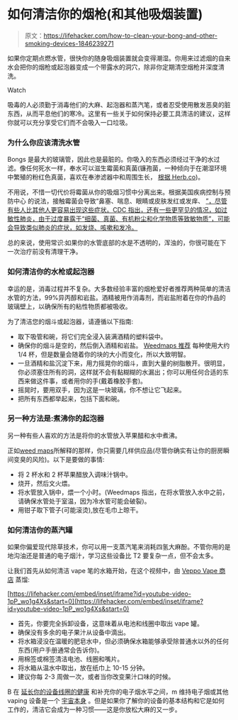 # 如何清洁你的烟枪(和其他吸烟装置)

> 原文：<https://lifehacker.com/how-to-clean-your-bong-and-other-smoking-devices-1846239271>

如果你定期点燃水管，很快你的随身吸烟装置就会变得潮湿。你用来过滤烟的自来水会把你的烟枪或起泡器变成一个带露水的洞穴，除非你定期清空烟枪并深度清洗。

Watch

吸毒的人必须勤于消毒他们的大麻、起泡器和蒸汽笔，或者忍受使用散发恶臭的脏东西，从而平息他们的寒冷。这里有一些关于如何保持必要工具清洁的建议，这样你就可以充分享受它们而不会吸入一口垃圾。

### 为什么你应该清洗水管

Bongs 是最大的玻璃管，因此也是最脏的。你吸入的东西必须经过干净的水过滤。像任何死水一样，奉水可以滋生霉菌和真菌(镰孢菌，一种倾向于在潮湿环境中繁殖的粉红色真菌，喜欢在奉渗滤器中和周围生长， [根据 Herb.co](https://herb.co/learn/sick-dirty-bong-water/))。

不用说，不惜一切代价将霉菌从你的吸烟习惯中分离出来。根据美国疾病控制与预防中心 的说法，接触霉菌会导致“鼻塞、喘息、眼睛或皮肤发红或发痒、 [”，尽管有些人比其他人更容易出现这些症状。CDC 指出，还有一些更罕见的情况，如过敏性肺炎，由于过度暴露于“细菌、真菌、有机粉尘和化学物质等致敏物质”，可能会导致类似肺炎的症状，如发烧、咳嗽和发冷。](https://www.cdc.gov/mold/faqs.htm)

总的来说，使用常识:如果你的水管底部的水是不透明的，浑浊的，你很可能在下一次治疗前没有清理干净。

### 如何清洁你的水枪或起泡器

幸运的是，消毒过程并不复杂。大多数经验丰富的烟枪爱好者推荐两种简单的清洁水管的方法，99%异丙醇和岩盐。酒精被用作消毒剂，而岩盐附着在你的作品的玻璃壁上，以确保所有的粘性物质都被吸收。

为了清洁您的烟斗或起泡器，请遵循以下指南:

*   取下吸管和碗，将它们完全浸入装满酒精的塑料袋中。
*   确保你的烟斗是空的，然后倒入酒精和岩盐。 [Weedmaps 推荐](https://weedmaps.com/learn/products-and-how-to-consume/how-to-clean-a-bong) 每种使用大约 1/4 杯，但是数量会随着你的块的大小而变化，所以大致明智。
*   一旦酒精和盐沉淀下来，用力摇晃你的烟斗，直到大量的树脂散开。很明显，你必须塞住所有的洞，这样就不会有黏糊糊的水漏出；你可以用任何合适的东西来做这件事，或者用你的手(戴着橡胶手套)。
*   摇晃时，要用双手，因为这是一块玻璃，你不想让它飞起来。
*   把所有东西都举起来，包括下面和碗。

### 另一种方法是:煮沸你的起泡器

另一种有些人喜欢的方法是将你的水管放入苹果醋和水中煮沸。

正如[weed maps](https://weedmaps.com/news/2019/01/4-simple-ways-to-keep-your-pipe-bubbler-rig-or-bong-clean/)所解释的那样，你只需要几样供应品(尽管你确实有让你的厨房瞬间变臭的风险)。以下是要做的事情:

*   将 2 杯水和 2 杯苹果醋放入调味汁锅中。
*   烧开，然后文火煨。
*   将水管放入锅中，煨一个小时。(Weedmaps 指出，在将水管放入水中之前，请确保水管处于室温，因为冷水管可能会破裂)。
*   用钳子取下管子(可能滚烫),放在毛巾上晾干。

### 如何清洁你的蒸汽罐

如果你偏爱现代除草技术，你可以用一支蒸汽笔来消耗四氢大麻酚。不管你用的是地沟油还是普通的电子烟汁，学习这些设备比 T2 要复杂一点，但不会太多。

让我们首先从如何清洁 vape 笔的水箱开始，在这个视频中，由 [Veppo Vape 商店](https://www.youtube.com/watch?v=1pP_wo1g4Xs) 蒸馏:

 [https://lifehacker.com/embed/inset/iframe?id=youtube-video-1pP_wo1g4Xs&start=0](https://lifehacker.com/embed/inset/iframe?id=youtube-video-1pP_wo1g4Xs&start=0) 

*   首先，你要完全拆卸设备，这意味着从电池和线圈中取出 vape 罐。
*   确保没有多余的电子果汁从设备中滴出。
*   将水箱浸没在温暖的肥皂水中，但必须确保水箱能够承受除普通水以外的任何东西(用户手册通常会告诉你)。
*   用棉签或棉签清洁电池、线圈和嘴片。
*   将水箱从温水中取出，放在纸巾上 10-15 分钟。
*   建议你每 2-3 周做一次，或者当你改变果汁口味的时候。

B 在 [延长你的设备线圈的健康](https://www.vaporesso.com/blog/how-to-clean-a-vape-coil#section-three) 和补充你的电子烟水平之间，m 维持电子烟或其他 vaping 设备是一个 [宇宙本身](https://vaping.com/blog/guides/how-to-clean-a-vape-device-the-newbie-guide/) 。但是如果你了解你的设备的基本结构和它是如何工作的，清洁它会成为一种习惯——这是你放松大麻的又一步。
